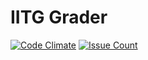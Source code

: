 # IITG Grader

[![Code Climate](https://codeclimate.com/github/amsourav/grader-mongoid/badges/gpa.svg)](https://codeclimate.com/github/amsourav/grader-mongoid)
[![Issue Count](https://codeclimate.com/github/amsourav/grader-mongoid/badges/issue_count.svg)](https://codeclimate.com/github/amsourav/grader-mongoid)
